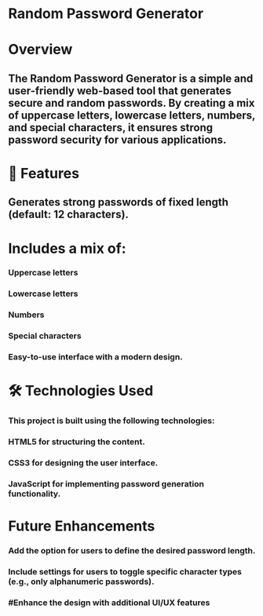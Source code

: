 
# Random Password Generator
# Overview
## The Random Password Generator is a simple and user-friendly web-based tool that generates secure and random passwords. By creating a mix of uppercase letters, lowercase letters, numbers, and special characters, it ensures strong password security for various applications.


# 🎯 Features
## Generates strong passwords of fixed length (default: 12 characters).

# Includes a mix of:

### Uppercase letters

### Lowercase letters

### Numbers

### Special characters

### Easy-to-use interface with a modern design.


# 🛠️ Technologies Used
### This project is built using the following technologies:

### HTML5 for structuring the content.

### CSS3 for designing the user interface.

### JavaScript for implementing password generation functionality.


# Future Enhancements
### Add the option for users to define the desired password length.

### Include settings for users to toggle specific character types (e.g., only alphanumeric passwords).

### #Enhance the design with additional UI/UX features
